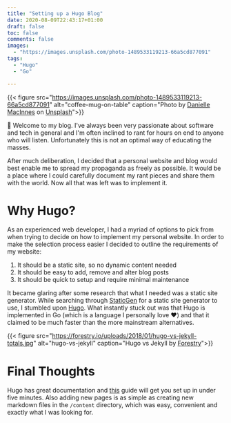 ```yaml
---
title: "Setting up a Hugo Blog"
date: 2020-08-09T22:43:17+01:00
draft: false
toc: false
comments: false
images:
  - "https://images.unsplash.com/photo-1489533119213-66a5cd877091"
tags:
  - "Hugo"
  - "Go"

---
```


{{< figure src="https://images.unsplash.com/photo-1489533119213-66a5cd877091" alt="coffee-mug-on-table" caption="Photo by [Danielle MacInnes](https://unsplash.com/@dsmacinnes?utm_source=unsplash&amp;utm_medium=referral&amp;utm_content=creditCopyText) on [Unsplash](https://unsplash.com/s/photos/start?utm_source=unsplash&amp;utm_medium=referral&amp;utm_content=creditCopyText)">}}

:wave: Welcome to my blog. I've always been very passionate about software and tech in general and I'm often inclined to rant for hours on end to anyone who will listen. Unfortunately this is not an optimal way of educating the masses. 

After much deliberation, I decided that a personal website and blog would best enable me to spread my propaganda as freely as possible. It would be a place where I could carefully document my rant pieces and share them with the world. Now all that was left was to implement it.

# Why Hugo?

As an experienced web developer, I had a myriad of options to pick from when trying to decide on how to implement my personal website. In order to make the selection process easier I decided to outline the requirements of my website:

1. It should be a static site, so no dynamic content needed
2. It should be easy to add, remove and alter blog posts
3. It should be quick to setup and require minimal maintenance

It became glaring after some research that what I needed was a static site generator. While searching through [StaticGen](https://www.staticgen.com/) for a static site generator to use, I stumbled upon [Hugo](). What instantly stuck out was that Hugo is implemented in Go (which is a language I personally love :heart:) and that it claimed to be much faster than the more mainstream alternatives.

{{< figure src="https://forestry.io/uploads/2018/01/hugo-vs-jekyll-totals.jpg" alt="hugo-vs-jekyll" caption="Hugo vs Jekyll by [Forestry](https://forestry.io/blog/hugo-vs-jekyll-benchmark/#a-clear-winner)">}}

# Final Thoughts

Hugo has great documentation and [this]() guide will get you set up in under five minutes. Also adding new pages is as simple as creating new markdown files in the `/content` directory, which was easy, convenient and exactly what I was looking for.

